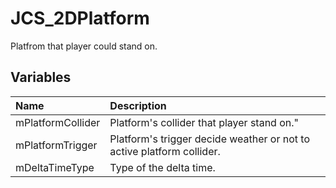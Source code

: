 # JCS_2DPlatform

Platfrom that player could stand on.

## Variables

| Name              | Description                                                           |
|:------------------|:----------------------------------------------------------------------|
| mPlatformCollider | Platform's collider that player stand on."                            |
| mPlatformTrigger  | Platform's trigger decide weather or not to active platform collider. |
| mDeltaTimeType    | Type of the delta time.                                               |
